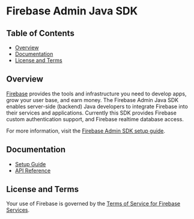 # Firebase Admin Java SDK

## Table of Contents

 * [Overview](#overview)
 * [Documentation](#documentation)
 * [License and Terms](#license-and-terms)

## Overview

[Firebase](https://firebase.google.com) provides the tools and infrastructure
you need to develop apps, grow your user base, and earn money. The Firebase
Admin Java SDK enables server-side (backend) Java developers to integrate
Firebase into their services and applications. Currently this SDK provides
Firebase custom authentication support, and Firebase realtime database access.

For more information, visit the
[Firebase Admin SDK setup guide](https://firebase.google.com/docs/admin/setup/).


## Documentation

* [Setup Guide](https://firebase.google.com/docs/admin/setup/)
* [API Reference](https://firebase.google.com/docs/reference/admin/java/)

## License and Terms

Your use of Firebase is governed by the
[Terms of Service for Firebase Services](https://firebase.google.com/terms/).

